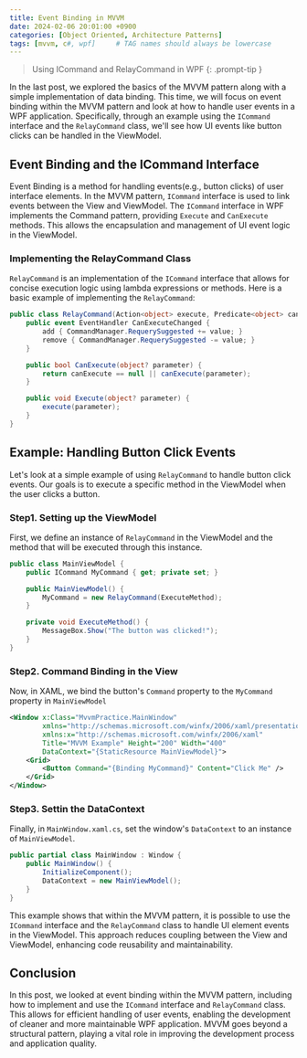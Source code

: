 ```yaml
---
title: Event Binding in MVVM
date: 2024-02-06 20:01:00 +0900
categories: [Object Oriented, Architecture Patterns]
tags: [mvvm, c#, wpf]     # TAG names should always be lowercase
---
```

> Using ICommand and RelayCommand in WPF
{: .prompt-tip }

In the last post, we explored the basics of the MVVM pattern along with a simple implementation of data binding.
This time, we will focus on event binding within the MVVM pattern and look at how to handle user events in a WPF application.
Specifically, through an example using the `ICommand` interface and the `RelayCommand` class, we'll see how UI events like button clicks can be handled in the ViewModel.

## Event Binding and the ICommand Interface
Event Binding is a method for handling events(e.g., button clicks) of user interface elements.
In the MVVM pattern, `ICommand` interface is used to link events between the View and ViewModel.
The `ICommand` interface in WPF implements the Command pattern, providing `Execute` and `CanExecute` methods.
This allows the encapsulation and management of UI event logic in the ViewModel.

### Implementing the RelayCommand Class
`RelayCommand` is an implementation of the `ICommand` interface that allows for concise execution logic using lambda expressions or methods.
Here is a basic example of implementing the `RelayCommand`:

```cs
public class RelayCommand(Action<object> execute, Predicate<object> canExecute = null) : ICommand {
    public event EventHandler CanExecuteChanged {
        add { CommandManager.RequerySuggested += value; }
        remove { CommandManager.RequerySuggested -= value; }
    }

    public bool CanExecute(object? parameter) {
        return canExecute == null || canExecute(parameter);
    }

    public void Execute(object? parameter) {
        execute(parameter);
    }
}
```

## Example: Handling Button Click Events
Let's look at a simple example of using `RelayCommand` to handle button click events.
Our goals is to execute a specific method in the ViewModel when the user clicks a button.

### Step1. Setting up the ViewModel
First, we define an instance of `RelayCommand` in the ViewModel and the method that will be executed through this instance.

```cs
public class MainViewModel {
    public ICommand MyCommand { get; private set; }

    public MainViewModel() {
        MyCommand = new RelayCommand(ExecuteMethod);
    }

    private void ExecuteMethod() {
        MessageBox.Show("The button was clicked!");
    }
}
```

### Step2. Command Binding in the View
Now, in XAML, we bind the button's `Command` property to the `MyCommand` property in `MainViewModel`
```xml
<Window x:Class="MvvmPractice.MainWindow"
        xmlns="http://schemas.microsoft.com/winfx/2006/xaml/presentation"
        xmlns:x="http://schemas.microsoft.com/winfx/2006/xaml"
        Title="MVVM Example" Height="200" Width="400"
        DataContext="{StaticResource MainViewModel}">
    <Grid>
        <Button Command="{Binding MyCommand}" Content="Click Me" />
    </Grid>
</Window>
```

### Step3. Settin the DataContext
Finally, in `MainWindow.xaml.cs`, set the window's `DataContext` to an instance of `MainViewModel`.
```cs
public partial class MainWindow : Window {
    public MainWindow() {
        InitializeComponent();
        DataContext = new MainViewModel();
    }
}
```

This example shows that within the MVVM pattern, it is possible to use the `ICommand` interface and the `RelayCommand` class to handle UI element events in the ViewModel.
This approach reduces coupling between the View and ViewModel, enhancing code reusability and maintainability.

## Conclusion
In this post, we looked at event binding within the MVVM pattern, including how to implement and use the `ICommand` interface and `RelayCommand` class.
This allows for efficient handling of user events, enabling the development of cleaner and more maintainable WPF application.
MVVM goes beyond a structural pattern, playing a vital role in improving the development process and application quality.